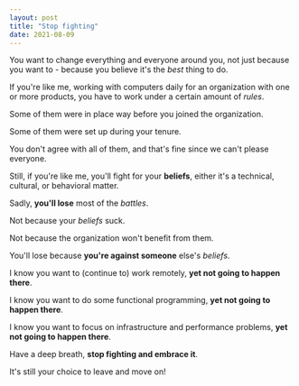 ```yaml
---
layout: post
title: "Stop fighting"
date: 2021-08-09
---
```


You want to change everything and everyone around you, not just because you want to - because you believe it's the _best_ thing to do.

If you're like me, working with computers daily for an organization with one or more products, you have to work under a certain amount of _rules_.

Some of them were in place way before you joined the organization.

Some of them were set up during your tenure.

You don't agree with all of them, and that's fine since we can't please everyone.

Still, if you're like me, you'll fight for your **beliefs**, either it's a technical, cultural, or behavioral matter.

Sadly, **you'll lose** most of the _battles_.

Not because your _beliefs_ suck.

Not because the organization won't benefit from them.

You'll lose because **you're against someone** else's _beliefs_.

I know you want to (continue to) work remotely, **yet not going to happen there**.

I know you want to do some functional programming, **yet not going to happen there**.

I know you want to focus on infrastructure and performance problems, **yet not going to happen there**.

Have a deep breath, **stop fighting and embrace it**.

It's still your choice to leave and move on!
